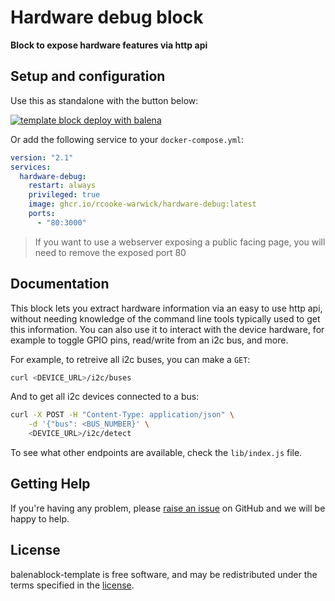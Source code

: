# Hardware debug block
**Block to expose hardware features via http api**

## Setup and configuration

Use this as standalone with the button below:

[![template block deploy with balena](https://balena.io/deploy.svg)](https://dashboard.balena-cloud.com/deploy?repoUrl=https://github.com/rcooke-warwick/hardware-debug)

Or add the following service to your `docker-compose.yml`:

```yaml
version: "2.1"
services:
  hardware-debug:
    restart: always
    privileged: true
    image: ghcr.io/rcooke-warwick/hardware-debug:latest
    ports:
      - "80:3000"
```

> If you want to use a webserver exposing a public facing page, you will need to remove the exposed port 80

## Documentation

This block lets you extract hardware information via an easy to use http api, without needing knowledge of the command line tools typically used to get this information. You can also use it to interact with the device hardware, for example to toggle GPIO pins, read/write from an i2c bus, and more.

For example, to retreive all i2c buses, you can make a `GET`:

```bash
curl <DEVICE_URL>/i2c/buses 
```

And to get all i2c devices connected to a bus:

```bash
curl -X POST -H "Content-Type: application/json" \
    -d '{"bus": <BUS_NUMBER}' \
    <DEVICE_URL>/i2c/detect
```

To see what other endpoints are available, check the `lib/index.js` file.

## Getting Help

If you're having any problem, please [raise an issue](https://github.com/rcooke-warwick/hardware-debug) on GitHub and we will be happy to help.

## License

balenablock-template is free software, and may be redistributed under the terms specified in the [license](https://github.com/rcooke-warwick/hardware-debug/blob/master/LICENSE).
